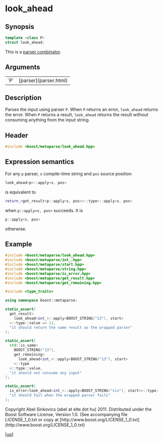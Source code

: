 # look_ahead

## Synopsis

```cpp
template <class P>
struct look_ahead;
```

This is a [parser combinator](parser_combinator.html).

## Arguments

<table cellpadding='0' cellspacing='0'>
  <tr>
    <td>`P`</td>
    <td>[parser](parser.html)</td>
  </tr>
</table>

## Description

Parses the input using parser `P`. When `P` returns an error, `look_ahead`
returns the error. When `P` returns a result, `look_ahead` returns the result
without consuming anything from the input string.

## Header

```cpp
#include <boost/metaparse/look_ahead.hpp>
```

## Expression semantics

For any `p` parser, `s` compile-time string and `pos` source position

```cpp
look_ahead<p>::apply<s, pos>
```

is equivalent to

```cpp
return_<get_result<p::apply<s, pos>>::type>::apply<s, pos>
```

when `p::apply<s, pos>` succeeds. It is

```cpp
p::apply<s, pos>
```

otherwise.

## Example

```cpp
#include <boost/metaparse/look_ahead.hpp>
#include <boost/metaparse/int_.hpp>
#include <boost/metaparse/start.hpp>
#include <boost/metaparse/string.hpp>
#include <boost/metaparse/is_error.hpp>
#include <boost/metaparse/get_result.hpp>
#include <boost/metaparse/get_remaining.hpp>

#include <type_traits>

using namespace boost::metaparse;

static_assert(
  get_result<
    look_ahead<int_>::apply<BOOST_STRING("13"), start>
  >::type::value == 13,
  "it should return the same result as the wrapped parser"
);

static_assert(
  std::is_same<
    BOOST_STRING("13"),
    get_remaining<
      look_ahead<int_>::apply<BOOST_STRING("13"), start>
    >::type
  >::type::value,
  "it should not consume any input"
);

static_assert(
  is_error<look_ahead<int_>::apply<BOOST_STRING("six"), start>>::type::value,
  "it should fail when the wrapped parser fails"
);
```

<p class="copyright">
Copyright Abel Sinkovics (abel at elte dot hu) 2011.
Distributed under the Boost Software License, Version 1.0.
(See accompanying file LICENSE_1_0.txt or copy at
[http://www.boost.org/LICENSE_1_0.txt](http://www.boost.org/LICENSE_1_0.txt)
</p>

[[up]](reference.html)

